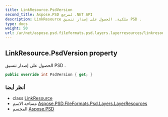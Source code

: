 ```yaml
---
title: LinkResource.PsdVersion
second_title: Aspose.PSD لمرجع .NET API
description: LinkResource ملكية. الحصول على إصدار تنسيق PSD .
type: docs
weight: 50
url: /ar/net/aspose.psd.fileformats.psd.layers.layerresources/linkresource/psdversion/
---
```

## LinkResource.PsdVersion property

الحصول على إصدار تنسيق PSD .

```csharp
public override int PsdVersion { get; }
```

### أنظر أيضا

* class [LinkResource](../)
* مساحة الاسم [Aspose.PSD.FileFormats.Psd.Layers.LayerResources](../../linkresource/)
* المجسم [Aspose.PSD](../../../)


